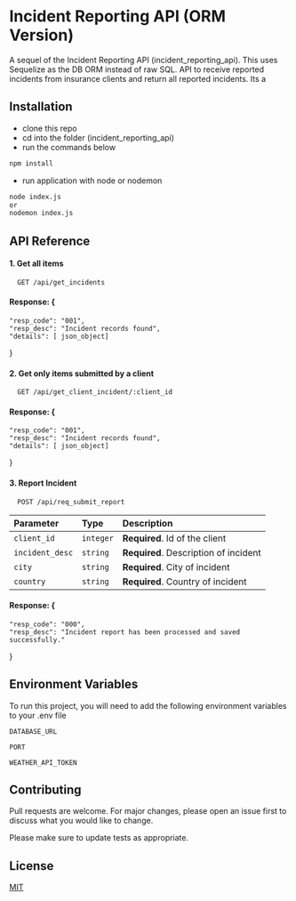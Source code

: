 # Incident Reporting API (ORM Version)

A sequel of the Incident Reporting API (incident_reporting_api). This uses Sequelize as the DB ORM instead of raw SQL. 
API to receive reported incidents from insurance clients and return all reported incidents. Its a 

## Installation

- clone this repo
- cd into the folder (incident_reporting_api)
- run the commands below

```bash
npm install
```
- run application with node or nodemon
```bash
node index.js 
or
nodemon index.js
```


## API Reference

#### 1. Get all items

```http
  GET /api/get_incidents
```

#### Response: {
    "resp_code": "001",
    "resp_desc": "Incident records found",
    "details": [ json_object]   
} 


#### 2. Get only items submitted by a client

```http
  GET /api/get_client_incident/:client_id
```

#### Response: {
    "resp_code": "001",
    "resp_desc": "Incident records found",
    "details": [ json_object]   
} 


#### 3. Report Incident

```http
  POST /api/req_submit_report
```

| Parameter | Type     | Description                       |
| :-------- | :------- | :-------------------------------- |
| `client_id`      | `integer` | **Required**. Id of the client |
| `incident_desc`  | `string` | **Required**. Description of incident |
| `city`      | `string` | **Required**. City of incident |
| `country`      | `string` | **Required**. Country of incident |


#### Response: {
    "resp_code": "000",
    "resp_desc": "Incident report has been processed and saved successfully."
}



## Environment Variables

To run this project, you will need to add the following environment variables to your .env file

`DATABASE_URL`

`PORT`

`WEATHER_API_TOKEN`



## Contributing
Pull requests are welcome. For major changes, please open an issue first to discuss what you would like to change.

Please make sure to update tests as appropriate.

## License
[MIT](https://choosealicense.com/licenses/mit/)